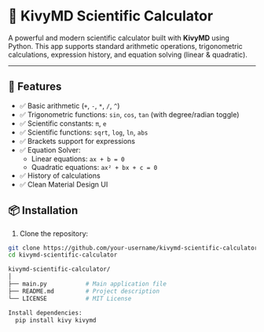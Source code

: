 # 🔢 KivyMD Scientific Calculator

A powerful and modern scientific calculator built with **KivyMD** using Python. This app supports standard arithmetic operations, trigonometric calculations, expression history, and equation solving (linear & quadratic).

---

## 🚀 Features

- ✅ Basic arithmetic (`+`, `-`, `*`, `/`, `^`)
- ✅ Trigonometric functions: `sin`, `cos`, `tan` (with degree/radian toggle)
- ✅ Scientific constants: `π`, `e`
- ✅ Scientific functions: `sqrt`, `log`, `ln`, `abs`
- ✅ Brackets support for expressions
- ✅ Equation Solver:
  - Linear equations: `ax + b = 0`
  - Quadratic equations: `ax² + bx + c = 0`
- ✅ History of calculations
- ✅ Clean Material Design UI



## 📦 Installation

1. Clone the repository:
```bash
git clone https://github.com/your-username/kivymd-scientific-calculator.git
cd kivymd-scientific-calculator

kivymd-scientific-calculator/
│
├── main.py           # Main application file
├── README.md         # Project description
└── LICENSE           # MIT License

Install dependencies:
  pip install kivy kivymd
